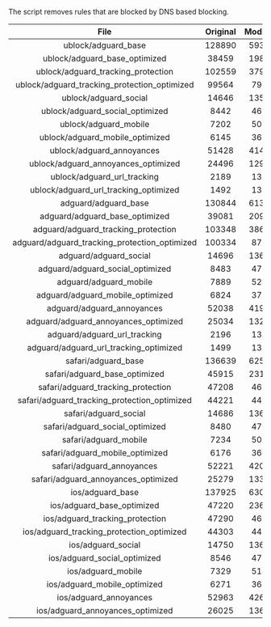The script removes rules that are blocked by DNS based blocking.


| File | Original | Modified |
|:----:|:-----:|:-----:|
| ublock/adguard_base | 128890 | 59313 |
| ublock/adguard_base_optimized | 38459 | 19852 |
| ublock/adguard_tracking_protection | 102559 | 37964 |
| ublock/adguard_tracking_protection_optimized | 99564 | 7999 |
| ublock/adguard_social | 14646 | 13585 |
| ublock/adguard_social_optimized | 8442 | 4678 |
| ublock/adguard_mobile | 7202 | 5063 |
| ublock/adguard_mobile_optimized | 6145 | 3618 |
| ublock/adguard_annoyances | 51428 | 41406 |
| ublock/adguard_annoyances_optimized | 24496 | 12948 |
| ublock/adguard_url_tracking | 2189 | 1334 |
| ublock/adguard_url_tracking_optimized | 1492 | 1331 |
| adguard/adguard_base | 130844 | 61337 |
| adguard/adguard_base_optimized | 39081 | 20907 |
| adguard/adguard_tracking_protection | 103348 | 38695 |
| adguard/adguard_tracking_protection_optimized | 100334 | 8714 |
| adguard/adguard_social | 14696 | 13642 |
| adguard/adguard_social_optimized | 8483 | 4722 |
| adguard/adguard_mobile | 7889 | 5243 |
| adguard/adguard_mobile_optimized | 6824 | 3791 |
| adguard/adguard_annoyances | 52038 | 41951 |
| adguard/adguard_annoyances_optimized | 25034 | 13239 |
| adguard/adguard_url_tracking | 2196 | 1341 |
| adguard/adguard_url_tracking_optimized | 1499 | 1338 |
| safari/adguard_base | 136639 | 62589 |
| safari/adguard_base_optimized | 45915 | 23147 |
| safari/adguard_tracking_protection | 47208 | 4629 |
| safari/adguard_tracking_protection_optimized | 44221 | 4481 |
| safari/adguard_social | 14686 | 13626 |
| safari/adguard_social_optimized | 8480 | 4709 |
| safari/adguard_mobile | 7234 | 5099 |
| safari/adguard_mobile_optimized | 6176 | 3648 |
| safari/adguard_annoyances | 52221 | 42057 |
| safari/adguard_annoyances_optimized | 25279 | 13320 |
| ios/adguard_base | 137925 | 63096 |
| ios/adguard_base_optimized | 47220 | 23653 |
| ios/adguard_tracking_protection | 47290 | 4637 |
| ios/adguard_tracking_protection_optimized | 44303 | 4489 |
| ios/adguard_social | 14750 | 13664 |
| ios/adguard_social_optimized | 8546 | 4729 |
| ios/adguard_mobile | 7329 | 5143 |
| ios/adguard_mobile_optimized | 6271 | 3689 |
| ios/adguard_annoyances | 52963 | 42692 |
| ios/adguard_annoyances_optimized | 26025 | 13632 |